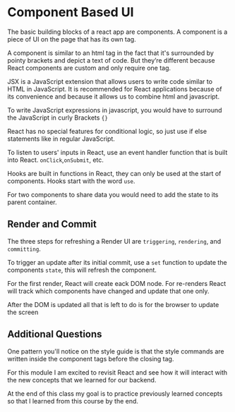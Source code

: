 # Component Based UI

The basic building blocks of a react app are components. A component is a piece of UI on the page that has its own tag.

A component is similar to an html tag in the fact that it's surrounded by pointy brackets and depict a text of code. But they’re different because React components are custom and only require one tag.

JSX is a JavaScript extension that allows users to write code similar to HTML in JavaScript. It is recommended for React applications because of its convenience and because it allows us to combine html and javascript.

To write JavaScript expressions in javascript, you would have to surround the JavaScript in curly Brackets `{}`

React has no special features for conditional logic, so just use if else statements like in regular JavaScript.

To listen to users' inputs in React, use an event handler function that is built into React. `onClick`,`onSubmit`, etc.

Hooks are built in functions in React, they can only be used at the start of components. Hooks start with the word `use`.

For two components to share data you would need to add the state to its parent container.

## Render and Commit

The three steps for refreshing a Render UI are `triggering`, `rendering`, and `committing`.

To trigger an update after its initial commit, use a `set` function to update the components `state`, this will refresh the component.

For the first render, React will create eack DOM node. For re-renders React will track which components have changed and update that one only.

After the DOM is updated all that is left to do is for the browser to update the screen

## Additional Questions

One pattern you'll notice on the style guide is that the style commands are written inside the component tags before the closing tag.

For this module I am excited to revisit React and see how it will interact with the new concepts that we learned for our backend.

At the end of this class my goal is to practice previously learned concepts so that I learned from this course by the end.
